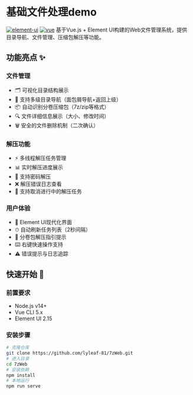 # 基础文件处理demo
[![element-ui](https://img.shields.io/badge/Element--UI-2.15.14-green)](https://element.eleme.io)
[![vue](https://img.shields.io/badge/Vue.js-2.x-brightgreen)](https://vuejs.org)
基于Vue.js + Element UI构建的Web文件管理系统，提供目录导航、文件管理、压缩包解压等功能。
## 功能亮点 ✨
### 文件管理
- 🗂 可视化目录结构展示
- 📂 支持多级目录导航（面包屑导航+返回上级）
- 📦 自动识别分卷压缩包（7z/zip等格式）
- 🔍 文件详细信息展示（大小、修改时间）
- 🗑️ 安全的文件删除机制（二次确认）
### 解压功能
- ⚡ 多线程解压任务管理
- 📊 实时解压进度展示
- 🔑 支持密码解压
- ❌ 解压错误日志查看
- 🚫 支持取消进行中的解压任务
### 用户体验
- 🎨 Element UI现代化界面
- ⏱ 自动刷新任务列表（2秒间隔）
- 🎯 分卷包解压指引提示
- ⌨️ 右键快速操作支持
- ⚠️ 错误提示与日志追踪
## 快速开始 🚀
### 前置要求
- Node.js v14+
- Vue CLI 5.x
- Element UI 2.15
### 安装步骤
```bash
# 克隆仓库
git clone https://github.com/lyleaf-81/7zWeb.git
# 进入目录
cd 7zWeb
# 安装依赖
npm install
# 本地运行
npm run serve
